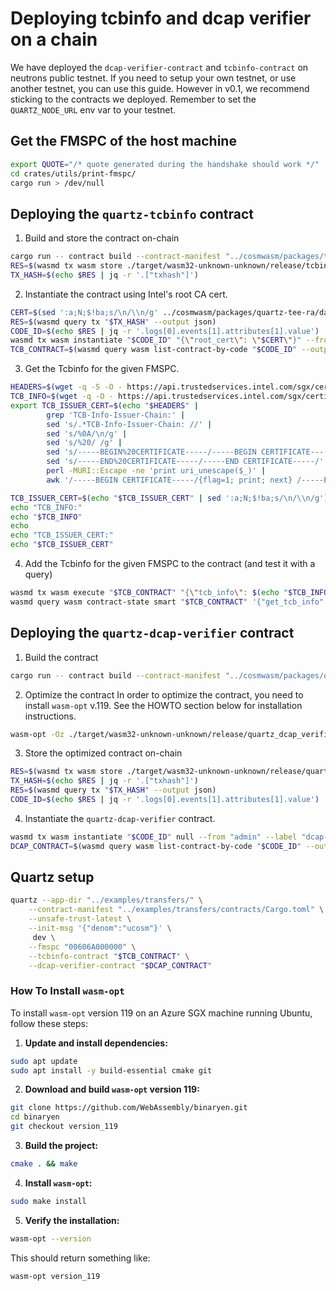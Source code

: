 # Deploying tcbinfo and dcap verifier on a chain
We have deployed the `dcap-verifier-contract` and `tcbinfo-contract` on neutrons public testnet. If you need to setup your own testnet, or use another testnet, you can use this guide. However in v0.1, we recommend sticking to the contracts we deployed. Remember to set the `QUARTZ_NODE_URL` env var to your testnet. 

## Get the FMSPC of the host machine

```bash
export QUOTE="/* quote generated during the handshake should work */"
cd crates/utils/print-fmspc/
cargo run > /dev/null
```

## Deploying the `quartz-tcbinfo` contract

1. Build and store the contract on-chain
```bash
cargo run -- contract build --contract-manifest "../cosmwasm/packages/tcbinfo/Cargo.toml"
RES=$(wasmd tx wasm store ./target/wasm32-unknown-unknown/release/tcbinfo.wasm --from alice -y --output json --chain-id "testing" --gas-prices 0.0025ucosm --gas auto --gas-adjustment 1.3)
TX_HASH=$(echo $RES | jq -r '.["txhash"]')
```

2. Instantiate the contract using Intel's root CA cert.
```bash
CERT=$(sed ':a;N;$!ba;s/\n/\\n/g' ../cosmwasm/packages/quartz-tee-ra/data/root_ca.pem)
RES=$(wasmd query tx "$TX_HASH" --output json)
CODE_ID=$(echo $RES | jq -r '.logs[0].events[1].attributes[1].value')
wasmd tx wasm instantiate "$CODE_ID" "{\"root_cert\": \"$CERT\"}" --from "alice" --label "tcbinfo" --chain-id "testing" --gas-prices 0.0025ucosm --gas auto --gas-adjustment 1.3 -y --no-admin --output json	
TCB_CONTRACT=$(wasmd query wasm list-contract-by-code "$CODE_ID" --output json | jq -r '.contracts[0]')
```

3. Get the Tcbinfo for the given FMSPC.
```bash
HEADERS=$(wget -q -S -O - https://api.trustedservices.intel.com/sgx/certification/v4/tcb?fmspc=00606A000000 2>&1 >/dev/null)
TCB_INFO=$(wget -q -O - https://api.trustedservices.intel.com/sgx/certification/v4/tcb?fmspc=00606A000000)
export TCB_ISSUER_CERT=$(echo "$HEADERS" | 
        grep 'TCB-Info-Issuer-Chain:' | 
        sed 's/.*TCB-Info-Issuer-Chain: //' | 
        sed 's/%0A/\n/g' | 
        sed 's/%20/ /g' | 
        sed 's/-----BEGIN%20CERTIFICATE-----/-----BEGIN CERTIFICATE-----/' | 
        sed 's/-----END%20CERTIFICATE-----/-----END CERTIFICATE-----/' | 
        perl -MURI::Escape -ne 'print uri_unescape($_)' | 
        awk '/-----BEGIN CERTIFICATE-----/{flag=1; print; next} /-----END CERTIFICATE-----/{print; flag=0; exit} flag')

TCB_ISSUER_CERT=$(echo "$TCB_ISSUER_CERT" | sed ':a;N;$!ba;s/\n/\\n/g')
echo "TCB_INFO:"
echo "$TCB_INFO"
echo
echo "TCB_ISSUER_CERT:"
echo "$TCB_ISSUER_CERT"
```

4. Add the Tcbinfo for the given FMSPC to the contract (and test it with a query)
```bash
wasmd tx wasm execute "$TCB_CONTRACT" "{\"tcb_info\": $(echo "$TCB_INFO" | jq -Rs .), \"certificate\": \"$TCB_ISSUER_CERT\"}" --from admin --chain-id testing --gas auto --gas-adjustment 1.2 -y 
wasmd query wasm contract-state smart "$TCB_CONTRACT" '{"get_tcb_info": {"fmspc": "00606A000000"}}'
```

## Deploying the `quartz-dcap-verifier` contract

1. Build the contract
```bash
cargo run -- contract build --contract-manifest "../cosmwasm/packages/quartz-dcap-verifier/Cargo.toml"
```

2. Optimize the contract
In order to optimize the contract, you need to install `wasm-opt` v.119. See the HOWTO section below for installation instructions.
```bash
wasm-opt -Oz ./target/wasm32-unknown-unknown/release/quartz_dcap_verifier.wasm -o ./target/wasm32-unknown-unknown/release/quartz_dcap_verifier.optimized.wasm
```

3. Store the optimized contract on-chain
```bash
RES=$(wasmd tx wasm store ./target/wasm32-unknown-unknown/release/quartz_dcap_verifier.optimized.wasm --from admin -y --output json --chain-id "testing" --gas-prices 0.0025ucosm --gas auto --gas-adjustment 1.3)
TX_HASH=$(echo $RES | jq -r '.["txhash"]')
RES=$(wasmd query tx "$TX_HASH" --output json)
CODE_ID=$(echo $RES | jq -r '.logs[0].events[1].attributes[1].value')
```

4. Instantiate the `quartz-dcap-verifier` contract.
```bash
wasmd tx wasm instantiate "$CODE_ID" null --from "admin" --label "dcap-verifier" --chain-id "testing" --gas-prices 0.0025ucosm --gas auto --gas-adjustment 1.3 -y --no-admin --output json
DCAP_CONTRACT=$(wasmd query wasm list-contract-by-code "$CODE_ID" --output json | jq -r '.contracts[0]')
```

## Quartz setup
```bash
quartz --app-dir "../examples/transfers/" \
    --contract-manifest "../examples/transfers/contracts/Cargo.toml" \
    --unsafe-trust-latest \
    --init-msg '{"denom":"ucosm"}' \
     dev \
    --fmspc "00606A000000" \
    --tcbinfo-contract "$TCB_CONTRACT" \
    --dcap-verifier-contract "$DCAP_CONTRACT"
```

### How To Install `wasm-opt`

To install `wasm-opt` version 119 on an Azure SGX machine running Ubuntu, follow these steps:

1. **Update and install dependencies:**

```bash
sudo apt update
sudo apt install -y build-essential cmake git
```

2. **Download and build `wasm-opt` version 119:**

```bash
git clone https://github.com/WebAssembly/binaryen.git
cd binaryen
git checkout version_119
```

3. **Build the project:**

```bash
cmake . && make
```

4. **Install `wasm-opt`:**

```bash
sudo make install
```

5. **Verify the installation:**

```bash
wasm-opt --version
```

This should return something like:

```
wasm-opt version_119
```
